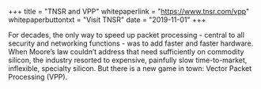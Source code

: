 +++
title = "TNSR and VPP"
whitepaperlink = "https://www.tnsr.com/vpp"
whitepaperbuttontxt = "Visit TNSR"
date = "2019-11-01"
+++

For decades, the only way to speed up packet processing - central to all security and
networking functions - was to add faster and faster hardware. When Moore’s law couldn’t
address that need sufficiently on commodity silicon, the industry resorted to expensive,
painfully slow time-to-market, inflexible, specialty silicon. But there is a new game
in town: Vector Packet Processing (VPP).
